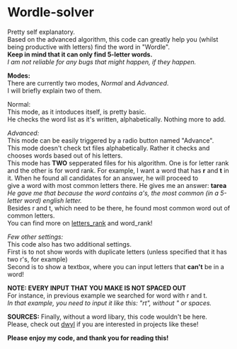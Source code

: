 # Wordle-solver
Pretty self explanatory.  
Based on the advanced algorithm, this code can greatly help you (whilst being productive with letters) find the word in "Wordle".  
**Keep in mind that it can only find 5-letter words.**  
*I am not reliable for any bugs that might happen, if they happen.*  
  
  
  
    
**Modes:**  
There are currently two modes, *Normal* and *Advanced*.  
I will briefly explain two of them.  
  
  
Normal:  
This mode, as it intoduces itself, is pretty basic.  
He checks the word list as it's written, alphabetically. Nothing more to add.  
  
  
*Advanced:*  
This mode can be easily triggered by a radio button named "Advance".  
This mode doesn't check txt files alphabetically. Rather it checks and chooses words based out of his letters.  
This mode has **TWO** sepperated files for his algorithm. One is for letter rank and the other is for word rank.
For example, I want a word that has **r** and **t** in it. When he found all candidates for an answer, he will proceed to  
give a word with most common letters there. He gives me an answer: **tarea**  
*He gave me that because the word contains a's, the most common (in a 5-letter word) english letter.*  
Besides r and t, which need to be there, he found most common word out of common letters.  
You can find more on [letters_rank](https://github.com/KnifeEater/Wordle-solver/blob/main/WORDLE%20SOLVER/bin/Debug/letters_rank.txt) and word_rank!  


*Few other settings:*  
This code also has two additional settings.  
First is to not show words with duplicate letters (unless specified that it has two r's, for example)  
Second is to show a textbox, where you can input letters that **can't** be in a word!  
  
  
  
**NOTE: EVERY INPUT THAT YOU MAKE IS NOT SPACED OUT**  
For instance, in previous example we searched for word with r and t.  
*In that example, you need to input it like this: "rt", without " or spaces.*  
  
  
**SOURCES:**
Finally, without a word libary, this code wouldn't be here.  
Please, check out [dwyl](https://github.com/dwyl) if you are interested in projects like these!  
  
  
**Please enjoy my code, and thank you for reading this!**
